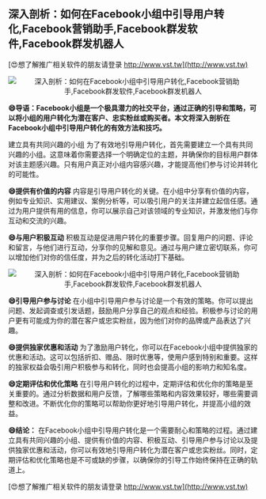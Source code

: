 ## **深入剖析：如何在Facebook小组中引导用户转化,Facebook营销助手,Facebook群发软件,Facebook群发机器人**

[😍想了解推广相关软件的朋友请登录 http://www.vst.tw](http://www.vst.tw)

 <center><img src="https://vst.tw/MP4/tuiguang/png/7.png" alt="深入剖析：如何在Facebook小组中引导用户转化,Facebook营销助手,Facebook群发软件,Facebook群发机器人"></center>

**😄导语：Facebook小组是一个极具潜力的社交平台，通过正确的引导和策略，可以将小组的用户转化为潜在客户、忠实粉丝或购买者。本文将深入剖析在Facebook小组中引导用户转化的有效方法和技巧。**

建立具有共同兴趣的小组
为了有效地引导用户转化，首先需要建立一个具有共同兴趣的小组。这意味着你需要选择一个明确定位的主题，并确保你的目标用户群体对该主题感兴趣。只有用户真正对小组内容感兴趣，才能提高他们参与讨论并转化的可能性。

**😄提供有价值的内容**
内容是引导用户转化的关键。在小组中分享有价值的内容，例如专业知识、实用建议、案例分析等，可以吸引用户的关注并建立起信任感。通过为用户提供有用的信息，你可以展示自己对该领域的专业知识，并激发他们与你互动和交流的兴趣。

**😄与用户积极互动**
积极互动是促进用户转化的重要步骤。回复用户的问题、评论和留言，与他们进行互动，分享你的见解和意见。通过与用户建立密切联系，你可以增加他们对你的信任度，并为之后的转化活动打下基础。

 <center><img src="https://vst.tw/MP4/tuiguang/png/0.png" alt="深入剖析：如何在Facebook小组中引导用户转化,Facebook营销助手,Facebook群发软件,Facebook群发机器人"></center>

**😄引导用户参与讨论**
在小组中引导用户参与讨论是一个有效的策略。你可以提出问题、发起调查或引发话题，鼓励用户分享自己的观点和经验。积极参与讨论的用户更有可能成为你的潜在客户或忠实粉丝，因为他们对你的品牌或产品表达了兴趣。

**😄提供独家优惠和活动**
为了激励用户转化，你可以在Facebook小组中提供独家的优惠和活动。这可以包括折扣、赠品、限时优惠等，使用户感到特别和重要。这样的独家权益会吸引用户积极参与和转化，同时也会提高小组的影响力和知名度。

**😄定期评估和优化策略**
在引导用户转化的过程中，定期评估和优化你的策略是至关重要的。通过分析数据和用户反馈，了解哪些策略和内容效果较好，哪些需要调整和改进。不断优化你的策略可以帮助你更好地引导用户转化，并提高小组的效益。

**😄结论：**
在Facebook小组中引导用户转化是一个需要耐心和策略的过程。通过建立具有共同兴趣的小组、提供有价值的内容、积极互动、引导用户参与讨论以及提供独家优惠和活动，你可以有效地引导用户转化为潜在客户或忠实粉丝。同时，定期评估和优化策略也是不可或缺的步骤，以确保你的引导工作始终保持在正确的轨道上。

[😍想了解推广相关软件的朋友请登录 http://www.vst.tw](http://www.vst.tw)



